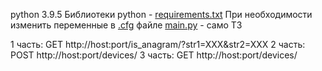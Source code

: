 python 3.9.5
Библиотеки python - [requirements.txt](requirements.txt)
При необходимости изменить переменные в [.cfg](.cfg) файле
[main.py](main.py) - само ТЗ

1 часть: GET http://host:port/is_anagram/?str1=XXX&str2=XXX
2 часть: POST http://host:port/devices/
3 часть: GET http://host:port/devices/
